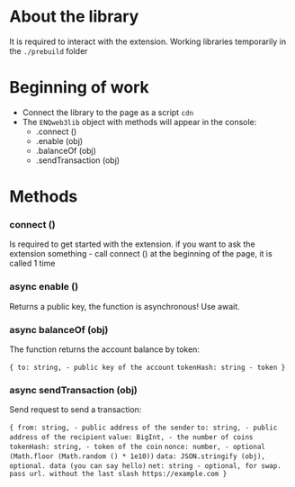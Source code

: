 # About the library
It is required to interact with the extension. Working libraries temporarily in the `./prebuild` folder

# Beginning of work
- Connect the library to the page as a script  `cdn`
- The `ENQweb3lib` object with methods will appear in the console:
   - .connect ()
   - .enable (obj)
   - .balanceOf (obj)
   - .sendTransaction (obj)

# Methods

### connect ()
Is required to get started with the extension. if you want to ask the extension something - call connect () at the beginning of the page, it is called 1 time

### async enable ()
Returns a public key, the function is asynchronous! Use await.

### async balanceOf (obj)
The function returns the account balance by token:

`{ to: string, - public key of the account`
`tokenHash: string - token }`

### async sendTransaction (obj)
Send request to send a transaction:

`{ from: string, - public address of the sender`
`to: string, - public address of the recipient`
`value: BigInt, - the number of coins`
`tokenHash: string, - token of the coin`
`nonce: number, - optional (Math.floor (Math.random () * 1e10))`
`data: JSON.stringify (obj), optional. data (you can say hello)`
`net: string - optional, for swap. pass url. without the last slash https://example.com }`